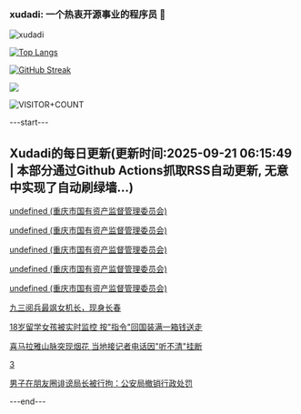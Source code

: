 ### xudadi: 一个热衷开源事业的程序员 👋

![xudadi](https://github-readme-stats-git-masterorgs-github-readme-stats-team.vercel.app/api?username=xudadi)

[![Top Langs](https://github-readme-stats.vercel.app/api/top-langs/?username=xudadi)](https://github.com/anuraghazra/github-readme-stats)

[![GitHub Streak](https://streak-stats.demolab.com?user=xudadi&locale=zh_Hans)](https://git.io/streak-stats)

![](https://raw.githubusercontent.com/xudadi/xudadi/main/assets/github-contribution-grid-snake.svg)

![VISITOR+COUNT](https://komarev.com/ghpvc/?username=xudadi&label=VISITOR+COUNT)


---start---

## Xudadi的每日更新(更新时间:2025-09-21 06:15:49 | 本部分通过Github Actions抓取RSS自动更新, 无意中实现了自动刷绿墙...)

[undefined (重庆市国有资产监督管理委员会)](https://dadilab.github.io/feeds/all.xml)

[undefined (重庆市国有资产监督管理委员会)](https://dadilab.github.io/feeds/all.xml)

[undefined (重庆市国有资产监督管理委员会)](https://dadilab.github.io/feeds/all.xml)

[undefined (重庆市国有资产监督管理委员会)](https://dadilab.github.io/feeds/all.xml)

[undefined (重庆市国有资产监督管理委员会)](https://dadilab.github.io/feeds/all.xml)

[九三阅兵最飒女机长，现身长春](https://m.163.com/news/article/K9U5JBHM051482MP.html)

[18岁留学女孩被实时监控 按"指令"回国装满一箱钱送走](https://m.163.com/news/article/K9U4DE29053469LG.html)

[喜马拉雅山脉突现烟花 当地接记者电话因"听不清"挂断](https://m.163.com/news/article/K9U3F8C30514BE2Q.html)

[3](https://m.163.com/touch/news/sub/domestic)

[男子在朋友圈诽谤局长被行拘：公安局撤销行政处罚](https://m.163.com/news/article/K9U15E1R0530JPVV.html)

---end---
